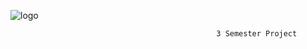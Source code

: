 ![logo](https://user-images.githubusercontent.com/44665306/65037771-af1b7700-d94e-11e9-92a9-c98937cbc8a6.png)



 


                                                  3 Semester Project

